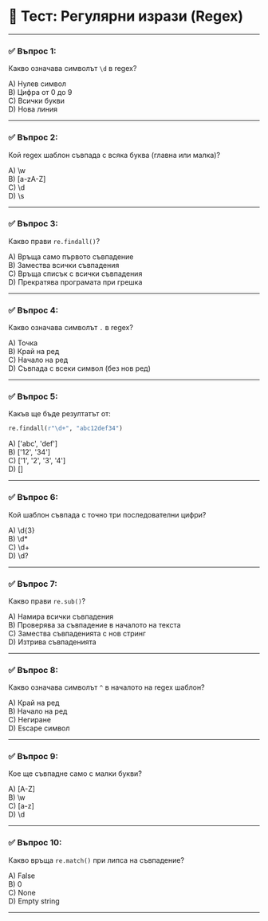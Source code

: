 # 📝 Тест: Регулярни изрази (Regex)

---

### ✅ Въпрос 1:
Какво означава символът `\d` в regex?

A) Нулев символ  
B) Цифра от 0 до 9  
C) Всички букви  
D) Нова линия

---

### ✅ Въпрос 2:
Кой regex шаблон съвпада с всяка буква (главна или малка)?

A) \w  
B) [a-zA-Z]  
C) \d  
D) \s

---

### ✅ Въпрос 3:
Какво прави `re.findall()`?

A) Връща само първото съвпадение  
B) Замества всички съвпадения  
C) Връща списък с всички съвпадения  
D) Прекратява програмата при грешка

---

### ✅ Въпрос 4:
Какво означава символът `.` в regex?

A) Точка  
B) Край на ред  
C) Начало на ред  
D) Съвпада с всеки символ (без нов ред)

---

### ✅ Въпрос 5:
Какъв ще бъде резултатът от:
```python
re.findall(r"\d+", "abc12def34")
```

A) ['abc', 'def']  
B) ['12', '34']  
C) ['1', '2', '3', '4']  
D) []

---

### ✅ Въпрос 6:
Кой шаблон съвпада с точно три последователни цифри?

A) \d{3}  
B) \d*  
C) \d+  
D) \d?

---

### ✅ Въпрос 7:
Какво прави `re.sub()`?

A) Намира всички съвпадения  
B) Проверява за съвпадение в началото на текста  
C) Замества съвпаденията с нов стринг  
D) Изтрива съвпаденията

---

### ✅ Въпрос 8:
Какво означава символът `^` в началото на regex шаблон?

A) Край на ред  
B) Начало на ред  
C) Негиране  
D) Escape символ

---

### ✅ Въпрос 9:
Кое ще съвпадне само с малки букви?

A) [A-Z]  
B) \w  
C) [a-z]  
D) \d

---

### ✅ Въпрос 10:
Какво връща `re.match()` при липса на съвпадение?

A) False  
B) 0  
C) None  
D) Empty string

---
